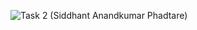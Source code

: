 ![Task 2 (Siddhant Anandkumar Phadtare)](https://user-images.githubusercontent.com/130763952/232090490-f1d338ba-6ed0-45aa-abda-668f3c4ebeeb.png)
